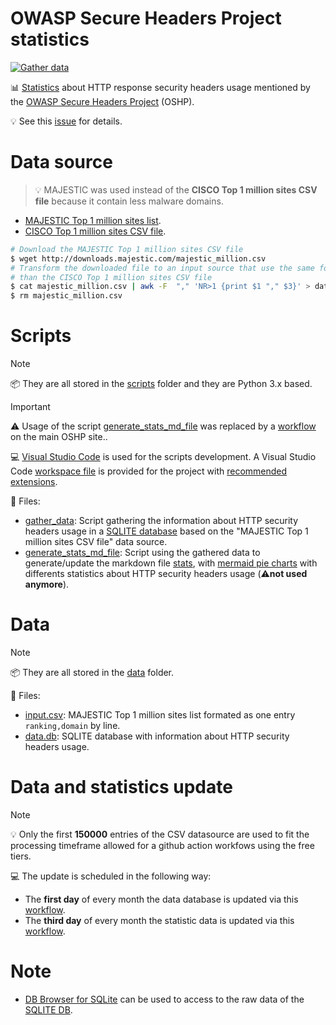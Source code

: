 # OWASP Secure Headers Project statistics

[![Gather data](https://github.com/oshp/oshp-stats/actions/workflows/update-datasource.yml/badge.svg?branch=main)](https://github.com/oshp/oshp-stats/actions/workflows/update-datasource.yml)

📊 [Statistics](https://owasp.org/www-project-secure-headers/index.html#div-statistics) about HTTP response security headers usage mentioned by the [OWASP Secure Headers Project](https://owasp.org/www-project-secure-headers/) (OSHP).

💡 See this [issue](https://github.com/OWASP/www-project-secure-headers/issues/61) for details.

# Data source

> 💡 MAJESTIC was used instead of the **CISCO Top 1 million sites CSV file** because it contain less malware domains.

* [MAJESTIC Top 1 million sites list](https://blog.majestic.com/development/majestic-million-csv-daily/).
* [CISCO Top 1 million sites CSV file](http://s3-us-west-1.amazonaws.com/umbrella-static/index.html).

```bash
# Download the MAJESTIC Top 1 million sites CSV file
$ wget http://downloads.majestic.com/majestic_million.csv
# Transform the downloaded file to an input source that use the same format 
# than the CISCO Top 1 million sites CSV file
$ cat majestic_million.csv | awk -F  "," 'NR>1 {print $1 "," $3}' > data/input.csv
$ rm majestic_million.csv
```

# Scripts

> [!NOTE]
> 📦 They are all stored in the [scripts](scripts) folder and they are Python 3.x based.

> [!IMPORTANT]
> ⚠️ Usage of the script [generate_stats_md_file](scripts/generate_stats_md_file.py) was replaced by a [workflow](https://github.com/OWASP/www-project-secure-headers/blob/master/.github/workflows/tab-stats-headers-generate-related-files.yml) on the main OSHP site..

💻 [Visual Studio Code](https://code.visualstudio.com/) is used for the scripts development. A Visual Studio Code [workspace file](project.code-workspace) is provided for the project with [recommended extensions](.vscode/extensions.json).

📑 Files:

* [gather_data](scripts/gather_data.py): Script gathering the information about HTTP security headers usage in a [SQLITE database](data/data.db) based on the "MAJESTIC Top 1 million sites CSV file" data source.
* [generate_stats_md_file](scripts/generate_stats_md_file.py): Script using the gathered data to generate/update the markdown file [stats](stats.md), with [mermaid pie charts](https://mermaid-js.github.io/mermaid/#/pie) with differents statistics about HTTP security headers usage (⚠️**not used anymore**).

# Data

> [!NOTE]
> 📦 They are all stored in the [data](data) folder.

📑 Files:

* [input.csv](data/input.csv): MAJESTIC Top 1 million sites list formated as one entry `ranking,domain` by line.
* [data.db](data/data.db): SQLITE database with information about HTTP security headers usage.

# Data and statistics update

> [!NOTE]
> 💡 Only the first **150000** entries of the CSV datasource are used to fit the processing timeframe allowed for a github action workfows using the free tiers.

💻 The update is scheduled in the following way:

* The **first day** of every month the data database is updated via this [workflow](.github/workflows/update-datasource.yml).
* The **third day** of every month the statistic data is updated via this [workflow](https://github.com/OWASP/www-project-secure-headers/blob/master/.github/workflows/tab-stats-headers-generate-related-files.yml).

# Note

* [DB Browser for SQLite](https://github.com/sqlitebrowser/sqlitebrowser) can be used to access to the raw data of the [SQLITE DB](data/data.db).
